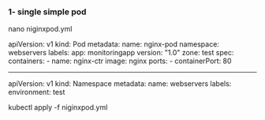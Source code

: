 




### 1- single simple pod
nano niginxpod.yml

apiVersion: v1
kind: Pod
metadata:
  name: nginx-pod
  namespace: webservers
  labels:
    app: monitoringapp
    version: "1.0"
    zone: test
spec:
  containers:
     - name: nginx-ctr
       image: nginx
       ports:
          - containerPort: 80

---
apiVersion: v1
kind: Namespace
metadata:
  name: webservers
  labels:
    environment: test

kubectl apply -f niginxpod.yml















